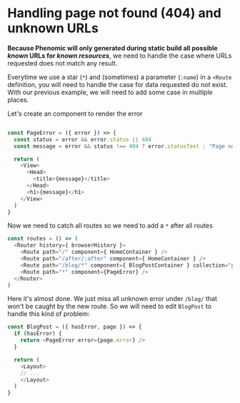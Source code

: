 # Handling page not found (404) and unknown URLs

**Because Phenomic will only generated during static build all possible _known_
URLs for _known resources_**, we need to handle the case where URLs requested
does not match any result.

Everytime we use a star (``*``) and (sometimes) a parameter (``:name``) in a
``<Route`` definition,
you will need to handle the case for data requested do not exist.
With our previous example, we will need to add some case in multiple places.

Let's create an component to render the error

```js

const PageError = ({ error }) => {
  const status = error && error.status || 404
  const message = error && status !== 404 ? error.statusText : "Page not found"

  return (
    <View>
      <Head>
        <title>{message}</title>
      </Head>
      <h1>{message}</h1>
    </View>
  )
}
```

Now we need to catch all routes so we need to add a ``*`` after all routes

```js
const routes = () => (
  <Router history={ browserHistory }>
    <Route path="/" component={ HomeContainer } />
    <Route path="/after/:after" component={ HomeContainer } />
    <Route path="/blog/*" component={ BlogPostContainer } collection="posts" />
    <Route path="*" component={PageError} />
  </Router>
)
```

Here it's almost done. We just miss all unknown error under ``/blog/``
that won't be caught by the new route.
So we will need to edit ``BlogPost`` to handle this kind of problem:

```js
const BlogPost = ({ hasError, page }) => {
  if (hasError) {
    return <PageError error={page.error} />
  }

  return (
    <Layout>
    // ...
    </Layout>
  )
}
```
